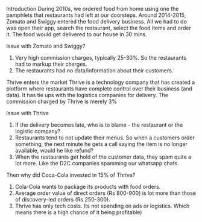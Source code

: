 Introduction
During 2010s, we ordered food from home using one the pamphlets that restaurants had left at our doorsteps.
Around 2014-2015, Zomato and Swiggy entered the food delivery business. All we had to do was open their app, search the restaurant, select the food items and order it.
The food would get delivered to our house in 30 mins.

Issue with Zomato and Swiggy?
1. Very high commission charges, typically 25-30%. So the restaurants had to markup their charges.
2. The restaurants had no data/information about their customers. 

Thrive enters the market
Thrive is a technology company that has created a plotform where restaurants have complete control over their business (and data).
It has tie ups with the logistics companies for delivery.
The commission charged by Thrive is merely 3%

Issue with Thrive
1. If the delivery becomes late, who is to blame - the restaurant or the logistic company?
2. Restaurants tend to not update their menus. So when a customers order something, the next minute he gets a call saying the item is no longer available, would he like refund?
3. When the restaurants get hold of the customer data, they spam quite a lot more. Like the D2C companies spamming our whatsapp chats.

Then why did Coca-Cola invested in 15% of Thrive?
1. Cola-Cola wants to package its products with food orders.
2. Average order value of direct orders (Rs 800-900) is lot more than those of discovery-led orders (Rs 250-300).
3. Thrive has only tech costs. Its not spending on ads or logistics. Which means there is a high chance of it being profitable)

